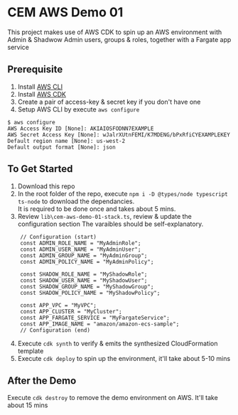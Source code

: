 # CEM AWS Demo 01

This project makes use of AWS CDK to spin up an AWS environment with Admin & Shadwow Admin users, groups & roles, together with a Fargate app service 

## Prerequisite
1. Install [AWS CLI](https://docs.aws.amazon.com/cli/latest/userguide/install-cliv2.html)
2. Install [AWS CDK](https://aws.amazon.com/cdk/)
3. Create a pair of access-key & secret key if you don't have one
4. Setup AWS CLI by execute `aws configure`
```
$ aws configure
AWS Access Key ID [None]: AKIAIOSFODNN7EXAMPLE
AWS Secret Access Key [None]: wJalrXUtnFEMI/K7MDENG/bPxRfiCYEXAMPLEKEY
Default region name [None]: us-west-2
Default output format [None]: json
```


## To Get Started
1. Download this repo
2. In the root folder of the repo, execute `npm i -D @types/node typescript ts-node` to download the dependancies.   
   It is required to be done once and takes about 5 mins.
3. Review `lib\cem-aws-demo-01-stack.ts`, review & update the configuration section
   The varaibles should be self-explanatory.
```
    // Configuration (start)
    const ADMIN_ROLE_NAME = "MyAdminRole";
    const ADMIN_USER_NAME = "MyAdminUser";
    const ADMIN_GROUP_NAME = "MyAdminGroup";
    const ADMIN_POLICY_NAME = "MyAdminPolicy";

    const SHADOW_ROLE_NAME = "MyShadowRole";
    const SHADOW_USER_NAME = "MyShadowUser";
    const SHADOW_GROUP_NAME = "MyShadowGroup";
    const SHADOW_POLICY_NAME = "MyShadowPolicy";

    const APP_VPC = "MyVPC";
    const APP_CLUSTER = "MyCluster";
    const APP_FARGATE_SERVICE = "MyFargateService";
    const APP_IMAGE_NAME = "amazon/amazon-ecs-sample";
    // Configuration (end)
```
4. Execute `cdk synth` to verify & emits the synthesized CloudFormation template
5. Execute `cdk deploy` to spin up the environment, it'll take about 5-10 mins

## After the Demo
Execute `cdk destroy` to remove the demo environment on AWS.   It'll take about 15 mins
